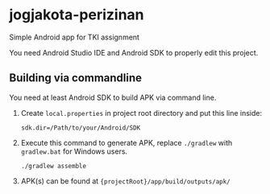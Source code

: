 jogjakota-perizinan
===================

Simple Android app for TKI assignment

You need Android Studio IDE and Android SDK to properly edit this project.

## Building via commandline

You need at least Android SDK to build APK via command line.

1. Create `local.properties` in project root directory and put this line inside:

	```
	sdk.dir=/Path/to/your/Android/SDK
	```

2. Execute this command to generate APK, replace `./gradlew` with `gradlew.bat` for Windows users.

	```
	./gradlew assemble
	```

3. APK(s) can be found at `{projectRoot}/app/build/outputs/apk/`


